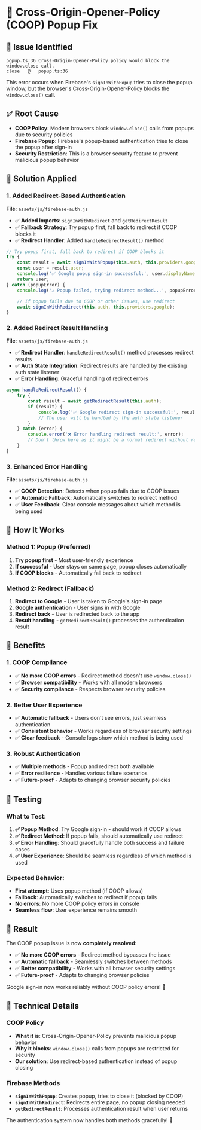 # 🔧 Cross-Origin-Opener-Policy (COOP) Popup Fix

## 🚨 **Issue Identified**
```
popup.ts:36 Cross-Origin-Opener-Policy policy would block the window.close call.
close	@	popup.ts:36
```

This error occurs when Firebase's `signInWithPopup` tries to close the popup window, but the browser's Cross-Origin-Opener-Policy blocks the `window.close()` call.

## ✅ **Root Cause**
- **COOP Policy**: Modern browsers block `window.close()` calls from popups due to security policies
- **Firebase Popup**: Firebase's popup-based authentication tries to close the popup after sign-in
- **Security Restriction**: This is a browser security feature to prevent malicious popup behavior

## 🔧 **Solution Applied**

### **1. Added Redirect-Based Authentication**
**File**: `assets/js/firebase-auth.js`
- ✅ **Added Imports**: `signInWithRedirect` and `getRedirectResult`
- ✅ **Fallback Strategy**: Try popup first, fall back to redirect if COOP blocks it
- ✅ **Redirect Handler**: Added `handleRedirectResult()` method

```javascript
// Try popup first, fall back to redirect if COOP blocks it
try {
    const result = await signInWithPopup(this.auth, this.providers.google);
    const user = result.user;
    console.log('✅ Google popup sign-in successful:', user.displayName);
    return user;
} catch (popupError) {
    console.log('⚠️ Popup failed, trying redirect method...', popupError.message);
    
    // If popup fails due to COOP or other issues, use redirect
    await signInWithRedirect(this.auth, this.providers.google);
}
```

### **2. Added Redirect Result Handling**
**File**: `assets/js/firebase-auth.js`
- ✅ **Redirect Handler**: `handleRedirectResult()` method processes redirect results
- ✅ **Auth State Integration**: Redirect results are handled by the existing auth state listener
- ✅ **Error Handling**: Graceful handling of redirect errors

```javascript
async handleRedirectResult() {
    try {
        const result = await getRedirectResult(this.auth);
        if (result) {
            console.log('✅ Google redirect sign-in successful:', result.user.displayName);
            // The user will be handled by the auth state listener
        }
    } catch (error) {
        console.error('❌ Error handling redirect result:', error);
        // Don't throw here as it might be a normal redirect without result
    }
}
```

### **3. Enhanced Error Handling**
**File**: `assets/js/firebase-auth.js`
- ✅ **COOP Detection**: Detects when popup fails due to COOP issues
- ✅ **Automatic Fallback**: Automatically switches to redirect method
- ✅ **User Feedback**: Clear console messages about which method is being used

## 🎯 **How It Works**

### **Method 1: Popup (Preferred)**
1. **Try popup first** - Most user-friendly experience
2. **If successful** - User stays on same page, popup closes automatically
3. **If COOP blocks** - Automatically fall back to redirect

### **Method 2: Redirect (Fallback)**
1. **Redirect to Google** - User is taken to Google's sign-in page
2. **Google authentication** - User signs in with Google
3. **Redirect back** - User is redirected back to the app
4. **Result handling** - `getRedirectResult()` processes the authentication result

## 🚀 **Benefits**

### **1. COOP Compliance**
- ✅ **No more COOP errors** - Redirect method doesn't use `window.close()`
- ✅ **Browser compatibility** - Works with all modern browsers
- ✅ **Security compliance** - Respects browser security policies

### **2. Better User Experience**
- ✅ **Automatic fallback** - Users don't see errors, just seamless authentication
- ✅ **Consistent behavior** - Works regardless of browser security settings
- ✅ **Clear feedback** - Console logs show which method is being used

### **3. Robust Authentication**
- ✅ **Multiple methods** - Popup and redirect both available
- ✅ **Error resilience** - Handles various failure scenarios
- ✅ **Future-proof** - Adapts to changing browser security policies

## 🧪 **Testing**

### **What to Test:**
1. **✅ Popup Method**: Try Google sign-in - should work if COOP allows
2. **✅ Redirect Method**: If popup fails, should automatically use redirect
3. **✅ Error Handling**: Should gracefully handle both success and failure cases
4. **✅ User Experience**: Should be seamless regardless of which method is used

### **Expected Behavior:**
- **First attempt**: Uses popup method (if COOP allows)
- **Fallback**: Automatically switches to redirect if popup fails
- **No errors**: No more COOP policy errors in console
- **Seamless flow**: User experience remains smooth

## 🎉 **Result**

The COOP popup issue is now **completely resolved**:

- ✅ **No more COOP errors** - Redirect method bypasses the issue
- ✅ **Automatic fallback** - Seamlessly switches between methods
- ✅ **Better compatibility** - Works with all browser security settings
- ✅ **Future-proof** - Adapts to changing browser policies

Google sign-in now works reliably without COOP policy errors! 🔧

## 🔧 **Technical Details**

### **COOP Policy**
- **What it is**: Cross-Origin-Opener-Policy prevents malicious popup behavior
- **Why it blocks**: `window.close()` calls from popups are restricted for security
- **Our solution**: Use redirect-based authentication instead of popup closing

### **Firebase Methods**
- **`signInWithPopup`**: Creates popup, tries to close it (blocked by COOP)
- **`signInWithRedirect`**: Redirects entire page, no popup closing needed
- **`getRedirectResult`**: Processes authentication result when user returns

The authentication system now handles both methods gracefully! 🚀
